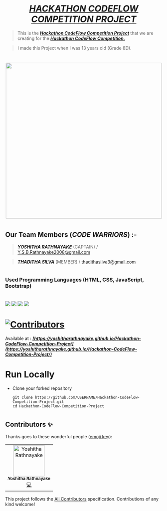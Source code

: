 # <div align="center"><a href="https://yoshitharathnayake.github.io/Hackathon-CodeFlow-Competition-Project/"><b><i>HACKATHON CODEFLOW COMPETITION PROJECT</i></b></a></div>

> This is the <a href="https://yoshitharathnayake.github.io/Hackathon-CodeFlow-Competition-Project/"><b><i>Hackathon CodeFlow Competition Project</i></b></a> that we are creating for the <a href="https://acd.acicts.lk/codeflow"><b><i>Hackathon CodeFlow Competition.</i></b></a>

> I made this Project when I was 13 years old (Grade 8D).
#
# <div align="center"><img src="images/Hackathon Codeflow.jpeg" height="500px"></div>
#
## Our Team Members (<b><i>CODE WARRIORS</i></b>) :- 

> <a href="https://www.github.com/YoshithaRathnayake"><b><i>YOSHITHA RATHNAYAKE</i></b></a> (CAPTAIN) / Y.S.B.Rathnayake2008@gmail.com

> <a href="https://www.github.com/thadithasilva"><b><i>THADITHA SILVA</i></b></a> (MEMBER) / thadithasilva3@gmail.com


#
### Used Programming Languages (HTML, CSS, JavaScript, Bootstrap) 

#
<a href="https://www.w3schools.com/html/"><img src="https://img.icons8.com/color/48/000000/html-5--v1.png"/><a>    <a href="https://www.w3schools.com/css/"><img src="https://img.icons8.com/color/48/000000/css3.png"/><a>    <a href="https://www.w3schools.com/js/"><img src="https://img.icons8.com/color/48/000000/javascript--v1.png"/><a>    <a href="https://www.w3schools.com/bootstrap/"><img src="https://img.icons8.com/color/48/000000/bootstrap.png"/><a>
    

# [![Contributors](https://img.shields.io/badge/Contributors-1-lawngreen.svg?style=flat-square)](#contributors-)

Available at :  <b><i>[https://yoshitharathnayake.github.io/Hackathon-CodeFlow-Competition-Project](https://yoshitharathnayake.github.io/Hackathon-CodeFlow-Competition-Project/)</i></b>


#
# Run Locally

- Clone your forked repository
    
    ```
    git clone https://github.com/USERNAME/Hackathon-CodeFlow-Competition-Project.git
    cd Hackathon-CodeFlow-Competition-Project
    ```
     
#
## Contributors ✨

Thanks goes to these wonderful people ([emoji key](https://allcontributors.org/docs/en/emoji-key)):
 
<!-- ALL-CONTRIBUTORS-LIST:START - Do not remove or modify this section -->
<!-- prettier-ignore-start -->
<!-- markdownlint-disable -->
<table>
  <tr>
    <td align="center"><a href="https://www.Yoshitha.tk"><img src="images/Yoshitha Rathnayake 2.png" width="100px;" alt="Yoshitha Rathnayake"/><br /><sub><b>Yoshitha Rathnayake</b></sub></a><br/><a href="https://github.com/YoshithaRathnayake/Hackathon-CodeFlow-Competition-Project/commits?author=YoshithaRathnayake" title="Code">💻</a></td>
  </tr>
</table>

<!-- markdownlint-restore -->
<!-- prettier-ignore-end -->

<!-- ALL-CONTRIBUTORS-LIST:END -->

This project follows the [All Contributors](https://github.com/all-contributors/all-contributors) specification. Contributions of any kind welcome!

 
